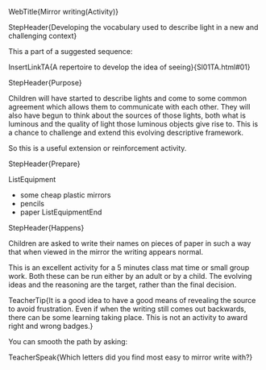 WebTitle{Mirror writing(Activity)}

StepHeader{Developing the vocabulary used to describe light in a new and challenging context}

This a part of a suggested sequence:

InsertLinkTA{A repertoire to develop the idea of seeing}{Sl01TA.html#01}

StepHeader{Purpose}

Children will have started to describe lights and come to some common agreement which allows them to communicate with each other. They will also have begun to think about the sources of those lights, both what is luminous and the quality of light those luminous objects give rise to. This is a chance to challenge and extend this evolving descriptive framework.

So this is a useful extension or reinforcement activity.

StepHeader{Prepare}

ListEquipment
- some cheap plastic mirrors
- pencils
- paper
ListEquipmentEnd

StepHeader{Happens}

Children are asked to write their names on  pieces of paper in such a way that when viewed in the mirror the writing appears normal.

This is an excellent activity for a 5 minutes class mat time or small group work. Both these can be run either by an adult or by a child. The evolving ideas and the reasoning are the target, rather than the final decision.

TeacherTip{It is a good idea to have a good means of revealing the source to avoid frustration. Even if when the writing still comes out backwards, there can be some learning taking place. This is not an activity to award right and wrong badges.}

You can smooth the path by asking:

TeacherSpeak{Which letters did you find most easy to mirror write with?}


